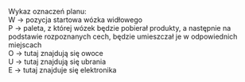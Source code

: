 Wykaz oznaczeń planu:<br />
W -> pozycja startowa wózka widłowego<br />
P -> paleta, z której wózek będzie pobierał produkty, a następnie na podstawie rozpoznanych cech, będzie umieszczał je w odpowiednich miejscach <br />
O -> tutaj znajdują się owoce<br />
U -> tutaj znajdują się ubrania<br />
E -> tutaj znajduje się elektronika
